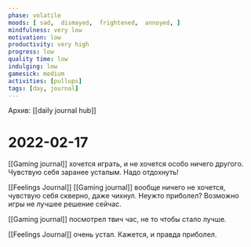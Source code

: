 ```yaml
---
phase: volatile
moods: [ sad,  dismayed,  frightened,  annoyed, ]
mindfulness: very low
motivation: low
productivity: very high
progress: low
quality time: low
indulging: low
gamesick: medium
activities: [pullups]
tags: [day, journal]
---
```

Архив: [[daily journal hub]]
# 2022-02-17
[[Gaming journal]] хочется играть, и не хочется особо ничего другого. Чувствую себя заранее усталым. Надо отдохнуть! 

[[Feelings Journal]] [[Gaming journal]] вообще ничего не хочется, чувствую себя скверно, даже чихнул. Неужто приболел? Возможно игры не лучшее решение сейчас.

[[Gaming journal]] посмотрел твич час, не то чтобы стало лучше.

[[Feelings Journal]] очень устал. Кажется, и правда приболел.